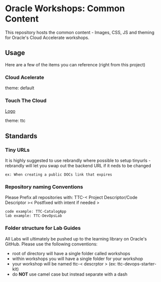 # Oracle Workshops: Common Content 
This repository hosts the common content - Images, CSS, JS and theming for Oracle's Cloud Accelerate workshops.

## Usage
Here are a few of the items you can reference (right from this project)

### Cloud Acelerate
theme: default

### Touch The Cloud
[Logo](https://oracle.github.io/learning-library/workshops/common-content/images/touch-the-cloud/ttc-logo.png)

theme: ttc


## Standards
### Tiny URLs
It is highly suggested to use rebrandly where possible to setup tinyurls - rebrandly will let you swap out the backend URL if it neds to be changed 


```
ex: When creating a public DOCs link that expires
```

### Repository naming Conventions
Please Prefix all repositories with: TTC-< Project Descriptor/Code Descriptor >< Postfixed with intent if needed >

```
code example: TTC-CatalogApp
lab example: TTC-DevOpsLab
```

### Folder structure for Lab Guides
All Labs will ultimately be pushed up to the learning library on Oracle's GitHub. Please use the following conventions:
* root of directory will have a single folder called workshops
* within workshops you will have a single folder for your workshop
* your workshop will be named ttc-< descrptor > (ex: ttc-devops-starter-kit)
 * do **NOT** use camel case but instead separate with a dash


